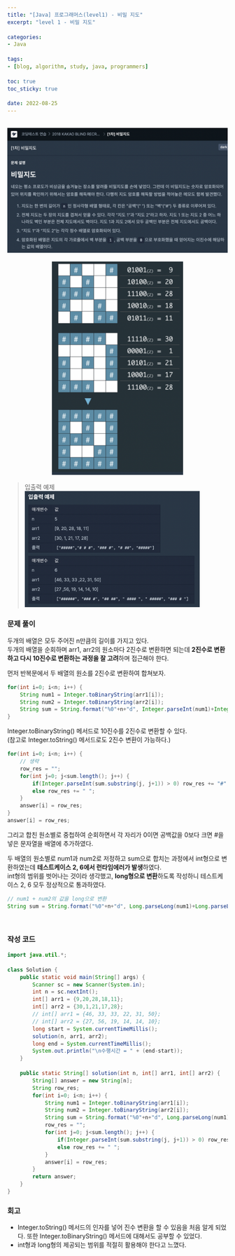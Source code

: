 ```yaml
--- 
title: "[Java] 프로그래머스(level1) - 비밀 지도" 
excerpt: "level 1 - 비밀 지도" 

categories: 
- Java

tags: 
- [blog, algorithm, study, java, programmers]

toc: true
toc_sticky: true

date: 2022-08-25
--- 
```


<br>

<center><img src="/assets/images/programmers/20220825_03-1.png" width="700"></center>
<br>
<center><img src="/assets/images/programmers/20220825_03-2.png" width="300"></center>

> 입출력 예제
<left><img src="/assets/images/programmers/20220825_03-3.png" width="400"></left>

### 문제 풀이
두개의 배열은 모두 주어진 n만큼의 길이를 가지고 있다. <br> 
두개의 배열을 순회하며 arr1, arr2의 원소마다 2진수로 변환하면 되는데 **2진수로 변환하고 다시 10진수로 변환하는 과정을 잘 고려**하며 접근해야 한다.

먼저 반복문에서 두 배열의 원소를 2진수로 변환하여 합쳐보자.

```java
for(int i=0; i<n; i++) {
    String num1 = Integer.toBinaryString(arr1[i]);
    String num2 = Integer.toBinaryString(arr2[i]);
    String sum = String.format("%0"+n+"d", Integer.parseInt(num1)+Integer.parseInt(num2));
}
```

Integer.toBinaryString() 메서드로 10진수를 2진수로 변환할 수 있다. <br>
(참고로 Integer.toString() 메서드로도 2진수 변환이 가능하다.)

```java
for(int i=0; i<n; i++) {
    // 생략
    row_res = "";
    for(int j=0; j<sum.length(); j++) {
        if(Integer.parseInt(sum.substring(j, j+1)) > 0) row_res += "#";
        else row_res += " ";
    }
    answer[i] = row_res;   
}
answer[i] = row_res;
```

그리고 합친 원소별로 중첩하여 순회하면서 각 자리가 0이면 공백값을 0보다 크면 #을 넣은 문자열을 배열에 추가하였다.

두 배열의 원소별로 num1과 num2로 저정하고 sum으로 합치는 과정에서 int형으로 변환하였는데 **테스트케이스 2, 6에서 런타임에러가 발생**하였다. <br>
int형의 범위를 벗어나는 것이라 생각했고, **long형으로 변환**하도록 작성하니 테스트케이스 2, 6 모두 정상적으로 통과하였다.

```java
// num1 + num2의 값을 long으로 변환
String sum = String.format("%0"+n+"d", Long.parseLong(num1)+Long.parseLong(num2));
```

<br>

### 작성 코드
```java
import java.util.*;

class Solution {
    public static void main(String[] args) {
        Scanner sc = new Scanner(System.in);
        int n = sc.nextInt();
        int[] arr1 = {9,20,28,18,11};
        int[] arr2 = {30,1,21,17,28};
        // int[] arr1 = {46, 33, 33, 22, 31, 50};
        // int[] arr2 = {27, 56, 19, 14, 14, 10};
        long start = System.currentTimeMillis();
        solution(n, arr1, arr2);
        long end = System.currentTimeMillis();
        System.out.println("\n수행시간 = " + (end-start));
    }

    public static String[] solution(int n, int[] arr1, int[] arr2) {
        String[] answer = new String[n];
        String row_res;
        for(int i=0; i<n; i++) {
            String num1 = Integer.toBinaryString(arr1[i]);
            String num2 = Integer.toBinaryString(arr2[i]);
            String sum = String.format("%0"+n+"d", Long.parseLong(num1)+Long.parseLong(num2));
            row_res = "";
            for(int j=0; j<sum.length(); j++) {
                if(Integer.parseInt(sum.substring(j, j+1)) > 0) row_res += "#";
                else row_res += " ";
            }
            answer[i] = row_res;   
        }
        return answer;
    }
}
```

### 회고
- Integer.toString() 메서드의 인자를 넣어 진수 변환을 할 수 있음을 처음 알게 되었다. 또한 Integer.toBinaryString() 메서드에 대해서도 공부할 수 있었다.
- int형과 long형의 제공되는 범위를 적절히 활용해야 한다고 느꼈다.